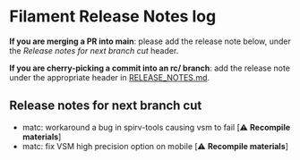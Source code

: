 # Filament Release Notes log

**If you are merging a PR into main**: please add the release note below, under the *Release notes
for next branch cut* header.

**If you are cherry-picking a commit into an rc/ branch**: add the release note under the
appropriate header in [RELEASE_NOTES.md](./RELEASE_NOTES.md).

## Release notes for next branch cut

- matc: workaround a bug in spirv-tools causing vsm to fail [⚠️ **Recompile materials**]
- matc: fix VSM high precision option on mobile [⚠️ **Recompile materials**]
